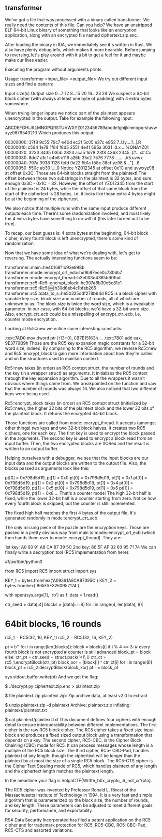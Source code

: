 ## transformer

We've got a file that was processed with a binary called transformer. We really need the contents of this file. Can you help?
We have an unstripped ELF 64-bit Linux binary of something that looks like an encryption application, along with an encrypted file named ciphertext.zip.enc.

After loading the binary in IDA, we immediately see it's written in Rust. We also have plenty debug info, which makes it more bearable. Before jumping to reversing, let's play around with it a bit to get a feel for it and maybe make our lives easier.

Executing the program without arguments prints:

Usage: transformer <input_file> <output_file>
We try out different input sizes and find a pattern:

Input size(s)	Output size
0...7	12
8...15	20
16...23	28
We suspect a 64-bit block cipher (with always at least one byte of padding) with 4 extra bytes somewhere.

When trying longer inputs we notice part of the plaintext appears unencrypted in the output. Take for example the following input:

ABCDEFGHIJKLMNOPQRSTUVWXYZ0123456789abcdefghijklmnopqrstuvwxyz9876543210
Which produces this output:

00000000: 37f8 9c55 79c7 e40d ec3f 5c05 e27c e952  7..Uy....?\..|.R
00000010: c564 1e78 1f84 f8d5 2551 4e41 595a 3031  .d.x....%QNAYZ01
00000020: 3233 3435 03bb 2823 aca5 1d78 23f8 4363  2345..(#...x#.Cc
00000030: 8dd7 a1cf c4b8 c116 a26b 35c2 7576 7778  .........k5.uvwx
00000040: 797a 3938 1126 fefd 0e22 5b1a f58c 38cf  yz98.&..."[...8.
00000050: 550c ab30                                U..0
Notice YZ012345 at offset 0x1C and uvwxyz98 at offset 0x3C. Those are 64-bit blocks straight from the plaintext! The offset between those two substrings in the plaintext is 32 bytes, and sure enough 0x3C - 0x1C = 32. However, the offset of YZ012345 from the start of the plaintext is 24 bytes, while the offset of that same block from the start of the ciphertext is 28 bytes, i.e. it looks like those extra 4 bytes might be at the beginning of the ciphertext.

We also notice that multiple runs with the same input produce different outputs each time. There's some randomization involved, and most likely the 4 extra bytes have something to do with it (this later turned out to be true).

To recap, our best guess is: 4 extra bytes at the beginning, 64-bit block cipher, every fourth block is left unencrypted, there's some kind of randomization.

Now that we have some idea of what we're dealing with, let's get to reversing. The actually interesting functions seem to be:

transformer::main::he40168f1b93e998b
transformer::mode::encrypt_crt_ecb::hd9b87ece0c780db7
transformer::mode::encrypt_thread::h3e003e4395b60fbd
transformer::rc5::Rc5::encrypt_block::hc307a8b30c5c81e1
transformer::rc5::Rc5::new::h30d6eb4c1bfeb265
transformer::rc5::data_to_s::he50325ddf278b94d
RC5 is a block cipher with variable key size, block size and number of rounds, all of which are unknown to us. The block size is twice the word size, which is a tweakable parameter. In our case, with 64-bit blocks, we'd have a 32-bit word size. Also, encrypt_crt_ecb could be a misspelling of encrypt_ctr_ecb, i.e. counter mode encryption.

Looking at Rc5::new we notice some interesting constants:

.text:7AD0  mov dword ptr [r13+0], 0B7E15163h
...
.text:7B01  add eax, 9E3779B9h
Those are the RC5 key expansion magic constants for a 32-bit word size, indeed. By comparing to the RC5 algorithm, we reverse Rc5::new and Rc5::encrypt_block to gain more information about how they're called and on the structures used to maintain context.

Rc5::new takes (in order) an RC5 context struct, the number of rounds and the key (in a wrapper struct) as arguments. It initializes the RC5 context through the key expansion algorithm. Due to all the wrappers it wasn't obvious where things came from. We breakpointed on the function and saw that the number of rounds was always 16. We also noticed that two different keys were being used.

Rc5::encrypt_block takes (in order) an RC5 context struct (initialized by Rc5::new), the higher 32 bits of the plaintext block and the lower 32 bits of the plaintext block. It returns the encrypted 64-bit block.

Those functions are called from mode::encrypt_thread. It accepts (amongst other things) two keys and two 32-bit block halves. It creates two RC5 ciphers, one for each key. The first key is used to encrypt the block passed in the arguments. The second key is used to encrypt a block read from an input buffer. Then, the two encrypted blocks are XORed and the result is written to an output buffer.

Helping ourselves with a debugger, we see that the input blocks are our input data and the output blocks are written to the output file. Also, the blocks passed as arguments look like this:

pt[0] = 0x798d5d19, pt[1] = 0x0
pt[0] = 0x798d5d19, pt[1] = 0x1
pt[0] = 0x798d5d19, pt[1] = 0x2
pt[0] = 0x798d5d19, pt[1] = 0x4
pt[0] = 0x798d5d19, pt[1] = 0x5
pt[0] = 0x798d5d19, pt[1] = 0x6
pt[0] = 0x798d5d19, pt[1] = 0x8
...
That's a counter mode! The high 32-bit half is fixed, while the lower 32-bit half is a counter starting from zero. Notice how every fourth block is skipped, but the counter is still incremented.

The fixed high half matches the first 4 bytes of the output file. It's generated randomly in mode::encrypt_crt_ecb.

The only missing piece of the puzzle are the encryption keys. Those are passed in a pretty obvious way from main to mode::encrypt_crt_ecb (which then hands them over to mode::encrypt_thread). They are:

1st key: A0 93 91 A8 CA 87 39 5C
2nd key: 86 5F AF 32 60 95 71 74
We can finally write a decryption tool (RC5 implementation from here):

#!/usr/bin/python3

from RC5 import RC5
import struct
import sys

KEY_1 = bytes.fromhex('A09391A8CA87395C')
KEY_2 = bytes.fromhex('865FAF3260957174')

with open(sys.argv[1], 'rb') as f:
    data = f.read()

ctr_seed = data[:4]
blocks = [data[i:i+8] for i in range(4, len(data), 8)]

# 64bit blocks, 16 rounds
rc5_1 = RC5(32, 16, KEY_1)
rc5_2 = RC5(32, 16, KEY_2)

pt = b''
for i in range(len(blocks)):
    block = blocks[i]
    if i % 4 == 3:
        # every fourth block is not encrypted
        # counter is still advanced
        block_pt = block
    else:
        ctr_pt = ctr_seed + struct.pack('<I', i)
        ctr_ct = rc5_1.encryptBlock(ctr_pt)
        block_xor = [block[i] ^ ctr_ct[i] for i in range(8)]
        block_pt = rc5_2.decryptBlock(block_xor)
    pt += block_pt

sys.stdout.buffer.write(pt)
And we get the flag:

$ ./decrypt.py ciphertext.zip.enc > plaintext.zip

$ file plaintext.zip
plaintext.zip: Zip archive data, at least v2.0 to extract

$ unzip plaintext.zip -d plaintext
Archive:  plaintext.zip
  inflating: plaintext/plaintext.txt

$ cat plaintext/plaintext.txt 
This document defines four ciphers with enough detail to ensure interoperability between different implementations.  The first cipher is the raw RC5 block cipher.  The RC5 cipher takes a fixed size input block and produces a fixed sized output block using a transformation that depends on a key.  The second cipher, RC5-CBC, is the Cipher Block Chaining (CBC) mode for RC5. It can process messages whose length is a multiple of the RC5 block size.  The third cipher, RC5- CBC-Pad, handles plaintext of any length, though the ciphertext will be longer than the plaintext by at most the size of a single RC5 block.  The RC5-CTS cipher is the Cipher Text Stealing mode of RC5, which handles plaintext of any length and the ciphertext length matches the plaintext length.

In the meantime your flag is VolgaCTF{Wh1te_b0x_crypto_i$_not_crYpto}.

The RC5 cipher was invented by Professor Ronald L. Rivest of the Massachusetts Institute of Technology in 1994.  It is a very fast and simple algorithm that is parameterized by the block size, the number of rounds, and key length.  These parameters can be adjusted to meet different goals for security, performance, and exportability.

RSA Data Security Incorporated has filed a patent application on the RC5 cipher and for trademark protection for RC5, RC5-CBC, RC5-CBC-Pad, RC5-CTS and assorted variations.